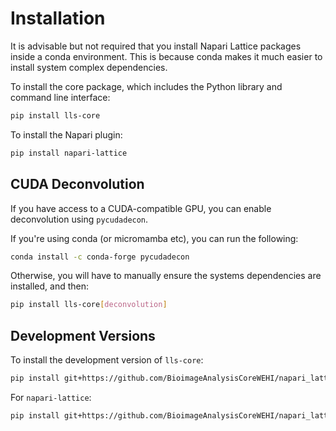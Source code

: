# Installation

It is advisable but not required that you install Napari Lattice packages inside a conda environment.
This is because conda makes it much easier to install system complex dependencies.

To install the core package, which includes the Python library and command line interface:

```bash
pip install lls-core
```

To install the Napari plugin:

```bash
pip install napari-lattice
```

## CUDA Deconvolution

If you have access to a CUDA-compatible GPU, you can enable deconvolution using `pycudadecon`.

If you're using conda (or micromamba etc), you can run the following:

```bash
conda install -c conda-forge pycudadecon
```

Otherwise, you will have to manually ensure the systems dependencies are installed, and then:

```bash
pip install lls-core[deconvolution]
```

## Development Versions

To install the development version of `lls-core`:

```bash
pip install git+https://github.com/BioimageAnalysisCoreWEHI/napari_lattice.git#subdirectory=core
```

For `napari-lattice`:

```bash
pip install git+https://github.com/BioimageAnalysisCoreWEHI/napari_lattice.git#subdirectory=plugin
```
